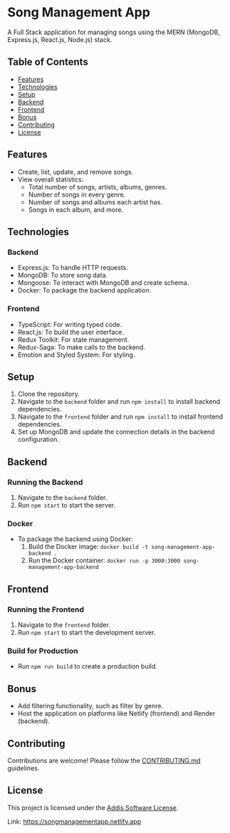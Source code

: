 # Song Management App

A Full Stack application for managing songs using the MERN (MongoDB, Express.js, React.js, Node.js) stack.

## Table of Contents
- [Features](#features)
- [Technologies](#technologies)
- [Setup](#setup)
- [Backend](#backend)
- [Frontend](#frontend)
- [Bonus](#bonus)
- [Contributing](#contributing)
- [License](#license)

## Features
- Create, list, update, and remove songs.
- View overall statistics:
  - Total number of songs, artists, albums, genres.
  - Number of songs in every genre.
  - Number of songs and albums each artist has.
  - Songs in each album, and more.

## Technologies
### Backend
- Express.js: To handle HTTP requests.
- MongoDB: To store song data.
- Mongoose: To interact with MongoDB and create schema.
- Docker: To package the backend application.

### Frontend
- TypeScript: For writing typed code.
- React.js: To build the user interface.
- Redux Toolkit: For state management.
- Redux-Saga: To make calls to the backend.
- Emotion and Styled System: For styling.

## Setup
1. Clone the repository.
2. Navigate to the `backend` folder and run `npm install` to install backend dependencies.
3. Navigate to the `frontend` folder and run `npm install` to install frontend dependencies.
4. Set up MongoDB and update the connection details in the backend configuration.

## Backend
### Running the Backend
1. Navigate to the `backend` folder.
2. Run `npm start` to start the server.

### Docker
- To package the backend using Docker:
  1. Build the Docker image: `docker build -t song-management-app-backend .`
  2. Run the Docker container: `docker run -p 3000:3000 song-management-app-backend`

## Frontend
### Running the Frontend
1. Navigate to the `frontend` folder.
2. Run `npm start` to start the development server.

### Build for Production
- Run `npm run build` to create a production build.

## Bonus
- Add filtering functionality, such as filter by genre.
- Host the application on platforms like Netlify (frontend) and Render (backend).

## Contributing
Contributions are welcome! Please follow the [CONTRIBUTING.md](CONTRIBUTING.md) guidelines.

## License
This project is licensed under the [Addis Software License](LICENSE).


Link: https://songmanagementapp.netlify.app
